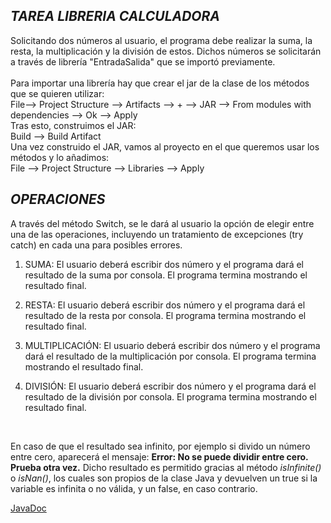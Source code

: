 ***TAREA LIBRERIA CALCULADORA*** <br>
------------------------
Solicitando dos números al usuario, el programa debe realizar la suma, la resta, la multiplicación y la división de estos. Dichos números se solicitarán a través de librería
"EntradaSalida" que se importó previamente. <br><br>
Para importar una librería hay que crear el jar de la clase de los métodos que se quieren utilizar: <br>
File--> Project Structure --> Artifacts --> + --> JAR --> From modules with dependencies --> Ok --> Apply <br>
Tras esto, construimos el JAR: <br>
Build --> Build Artifact <br>
Una vez construido el JAR, vamos al proyecto en el que queremos usar los métodos y lo añadimos:<br>
File --> Project Structure --> Libraries --> Apply

***OPERACIONES***<br>
---------------------------
A través del método Switch, se le dará al usuario la opción de elegir entre una de las operaciones, incluyendo un tratamiento de excepciones (try catch) en cada una para posibles errores.

1. SUMA:
El usuario deberá escribir dos número y el programa dará el resultado de la suma por consola. El programa termina mostrando el resultado final.

2. RESTA:
El usuario deberá escribir dos número y el programa dará el resultado de la resta por consola. El programa termina mostrando el resultado final.

3. MULTIPLICACIÓN:
El usuario deberá escribir dos número y el programa dará el resultado de la multiplicación por consola. El programa termina mostrando el resultado final.

4. DIVISIÓN:
El usuario deberá escribir dos número y el programa dará el resultado de la división por consola. El programa termina mostrando el resultado final. 
<br>


En caso de que el resultado sea infinito, por ejemplo si divido un número entre cero, aparecerá el mensaje: **Error: No se puede dividir entre cero. Prueba otra vez.** 
Dicho resultado es permitido gracias al método *isInfinite()* o *isNan()*, los cuales son propios de la clase Java y devuelven un true si la variable es infinita o no válida, y un false, en caso contrario.

[JavaDoc](https://jorgeamestoy.github.io/LibreriaCalculadora/)
